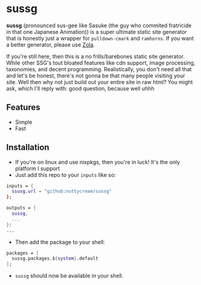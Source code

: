 # sussg

**sussg** (pronounced sus-gee like Sasuke (the guy who commited fratricide in
that one Japanese Animation)) is a super ultimate static site generator that is
honestly just a wrapper for `pulldown-cmark` and `ramhorns`. If you want a
better generator, please use [Zola](https://www.getzola.org).

If you're still here, then this is a no frills/barebones static site generator.
While other SSG's tout bloated features like cdn support, image processing,
taxonomies, and decent programming. Realistically, you don't need all that and
let's be honest, there's not gonna be that many people visiting your site. Well
then why not just build out your entire site in raw html? You might ask, which
I'll reply with: good question, because well uhhh

## Features

- Simple
- Fast

## Installation

- If you're on linux and use nixpkgs, then you're in luck! It's the only
  platform I support
- Just add this repo to your `inputs` like so:

```nix
inputs = {
  ssusg.url = "github:nuttycream/sussg"
};

outputs = {
  sussg,
  ...
}: 
...
```

- Then add the package to your shell:

```nix
packages = [
  sussg.packages.${system}.default
];
```

- `sussg` should now be available in your shell.
